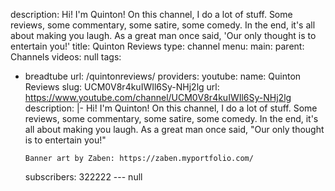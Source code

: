 description: Hi! I'm Quinton! On this channel, I do a lot of stuff. Some reviews,
  some commentary, some satire, some comedy. In the end, it's all about making you
  laugh. As a great man once said, 'Our only thought is to entertain you!'
title: Quinton Reviews
type: channel
menu:
  main:
    parent: Channels
videos: null
tags:
- breadtube
url: /quintonreviews/
providers:
  youtube:
    name: Quinton Reviews
    slug: UCM0V8r4kuIWIl6Sy-NHj2lg
    url: https://www.youtube.com/channel/UCM0V8r4kuIWIl6Sy-NHj2lg
    description: |-
      Hi! I'm Quinton! On this channel, I do a lot of stuff. Some reviews, some commentary, some satire, some comedy. In the end, it's all about making you laugh. As a great man once said, "Our only thought is to entertain you!"

      Banner art by Zaben: https://zaben.myportfolio.com/
    subscribers: 322222
--- null
